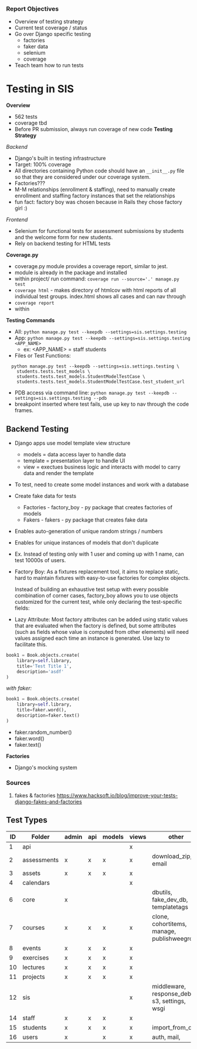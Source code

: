 ### Report Objectives
* Overview of testing strategy
* Current test coverage / status
* Go over Django specific testing
    * factories
    * faker data
    * selenium
    * coverage
* Teach team how to run tests

# Testing in SIS

**Overview**
* 562 tests
* coverage tbd
* Before PR submission, always run coverage of new code 
**Testing Strategy**

*Backend*
* Django's built in testing infrastructure
* Target: 100% coverage
* All directories containing Python code should have an ``__init__.py`` file so that they are considered under our coverage system.
* Factories???
* M-M relationships (enrollment & staffing), need to manually create enrollment and staffing factory instances that set the relationships
* fun fact: factory boy was chosen because in Rails they chose factory girl :) 

*Frontend*
* Selenium for functional tests for assessment submissions by students and the welcome form for new students.
* Rely on backend testing for HTML tests

**Coverage.py**
* coverage.py module provides a coverage report, similar to jest.
* module is already in the package and installed
* within project/ run command: `coverage run --source='.' manage.py test`
* `coverage html` - makes directory of htmlcov with html reports of all individual test groups. index.html shows all cases and can nav through
* `coverage report`
* within 

**Testing Commands**

* All: `python manage.py test --keepdb --settings=sis.settings.testing`
* App: `python manage.py test --keepdb --settings=sis.settings.testing <APP_NAME>`
    * ex: <APP_NAME> = staff students
* Files or Test Functions:
```
  python manage.py test --keepdb --settings=sis.settings.testing \
    students.tests.test_models \
    students.tests.test_models.StudentModelTestCase \
    students.tests.test_models.StudentModelTestCase.test_student_url
```
* PDB access via command line: `python manage.py test --keepdb --settings=sis.settings.testing --pdb`
* breakpoint inserted where test fails, use up key to nav through the code frames.

## Backend Testing

* Django apps use model template view structure
    - models = data access layer to handle data
    - template = presentation layer to handle UI
    - view = exectues business logic and interacts with model to carry data and render the template
* To test, need to create some model instances and work with a database
* Create fake data for tests
    * Factories - factory_boy - py package that creates factories of models
    * Fakers - fakers - py package that creates fake data
* Enables auto-generation of unique random strings / numbers
* Enables for unique instances of models that don't duplicate
* Ex. Instead of testing only with 1 user and coming up with 1 name, can test 10000s of users.

* Factory Boy:
    As a fixtures replacement tool, it aims to replace static, hard to maintain 
    fixtures with easy-to-use factories for complex objects.

    Instead of building an exhaustive test setup with every possible combination 
    of corner cases, factory_boy allows you to use objects customized for the 
    current test, while only declaring the test-specific fields:

* Lazy Attribute: 
    Most factory attributes can be added using static values that are evaluated when the factory is defined, but some attributes (such as fields whose value is computed from other elements) will need values assigned each time an instance is generated. Use lazy to facilitate this.

```python
book1 = Book.objects.create(
    library=self.library,
    title='Test Title 1',
    description='asdf'
)
```
*with faker:*
```python
book1 = Book.objects.create(
    library=self.library,
    title=faker.word(),
    description=faker.text()
)
```
* faker.random_number()
* faker.word()
* faker.text()

**Factories**
* Django's mocking system

### Sources
1) fakes & factories https://www.hacksoft.io/blog/improve-your-tests-django-fakes-and-factories

## Test Types

| ID | Folder      | admin | api | models| views | other                                        |
|----|-------------|-------|-----|-------|-------|----------------------------------------------|
| 1  | api         |       |     |       |  x    |                                              | 
| 2  | assessments | x     | x   | x     |  x    |download_zip, email                           | 
| 3  | assets      | x     | x   | x     |  x    |                                              |
| 4  | calendars   |       |     |       |  x    |                                              |
| 6  | core        | x     |     |       |       |dbutils, fake_dev_db, templatetags            |
| 7  | courses     | x     | x   | x     |  x    |clone, cohortitems, manage, publishweegroup   |
| 8  | events      | x     | x   | x     |  x    |                                              |
| 9  | exercises   | x     | x   | x     |  x    |                                              |
| 10 | lectures    | x     | x   | x     |  x    |                                              |
| 11 | projects    | x     | x   | x     |  x    |                                              |
| 12 | sis         |       |     |       |  x    |middleware, response_debug, s3, settings, wsgi|
| 14 | staff       | x     | x   | x     |  x    |                                              |
| 15 | students    | x     | x   | x     |  x    |import_from_csv                               |
| 16 | users       | x     |     | x     |  x    |auth, mail,                                   |
